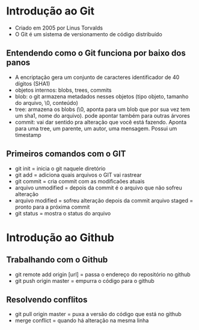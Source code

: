 # Introdução ao Git

 - Criado em 2005 por Linus Torvalds
 - O Git é um sistema de versionamento de código distribuído

## Entendendo como o Git funciona por baixo dos panos

 - A encriptação gera um conjunto de caracteres identificador de 40 dígitos (SHA1)
 - objetos internos: blobs, trees, commits
 - blob: o git armazena metadados nesses objetos (tipo objeto, tamanho do arquivo, \0, conteúdo)
 - tree: armazena os blobs (\0, aponta para um blob que por sua vez tem um sha1, nome do arquivo). pode apontar também para outras árvores
 - commit: vai dar sentido pra alteração que você está fazendo. Aponta para uma tree, um parente, um autor, uma mensagem. Possui um timestamp

## Primeiros comandos com o GIT

 - git init = inicia o git naquele diretório
 - git add = adiciona quais arquivos o GIT vai rastrear
 - git commit = cria commit com as modificaões atuais
 - arquivo unmodified = depois da commit é o arquivo que não sofreu alteração
 - arquivo modified = sofreu alteração depois da commit
 arquivo staged = pronto para a próxima commit
 - git status = mostra o status do arquivo

# Introdução ao Github

## Trabalhando com o Github

 - git remote add origin [url] = passa o endereço do repositório no github
 - git push origin master = empurra o código para o github

## Resolvendo conflitos

 - git pull origin master = puxa a versão do código que está no github
 - merge conflict = quando há alteração na mesma linha
